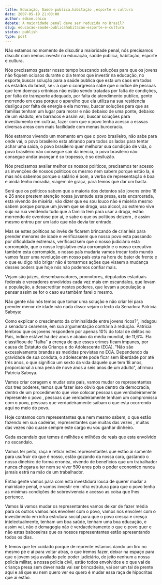 ```yaml
---
title: Educação, Saúde publica,habitação ,esporte e cultura
date: 2007-05-10 21:00:00
author: edson.chico
debate: A maioridade penal deve ser reduzida no Brasil?
slug: educacao-saude-publicahabitacao-esporte-e-cultura
status: publish 
type: post
---
```


Não estamos no momento de discutir a maioridade penal, nós precisamos discutir com iremos investir na educação, saúde publica, habitação, esporte e cultura.  

Nós precisamos gastar nosso tempo buscando soluções para que os jovens não fiquem ociosos durante o dia temos que investir na educação, no esporte,buscar solução para a saúde publica que esta um caos em todos os estados do brasil, se~´a que o conrgresso sabe que o indice de pessoas que tem doenças crônicas não estão sendo tratadas por falta de condições, por falta de transporte adequado, por falta de atendimento publico, gente morrendo em casa porque o aparelho que ela utiliza na sua residencia desligou por falta de energia e ela morreu, buscar soluções para que as familias tenham um lugar para morar e não debaixo de uma ponte, debaixo de um viaduto, em barracos e assim vai, buscar soluções para investiumento em cultrua, fazer com que o povo tenha acesso a esssas diversas areas com mais facilidade com menas burocracia.  

Nós estamos vivendo um momento em que o povo brasileiro, não sabe para onde vai, o povo brasileiro esta atirando para todos os lados para tentar achar uma saida, o povo brasileiro quer melhorar sua condição de vida, o povo brasileiro não consegue sair da inercia, o povo brasileiro não consegue andar avançar é so tropesso, é so desiluzão.  

Nós precisamos avaliar melhor os nossos políticos, precisamos ter acesso as invenções de nossos politicos os mesmo nem sabem porque estão la, é mas nós sabemos porque o salário é bom, a verba de representação é boa e ainda tenho moradia, viagem de graça, para temos que dar um basta.  

Será que os politicos sabem que a maioria dos detentos são jovens entre 18 e 26 anos prestem atenção nossa juventude esta presa, esta encarcerada, esta vivendo de miséria, vão dizer que eu sou louco não é miséria mesmo sabem porque porque um jovem que se droga, usa alcool, ao extremo vive sujo na rua vendendo tudo que a familia tem para usar a droga, estão morrendo de overdose por ai, e sabe o que os politicos deizem , é assim mesmo entrou por um lado que não devia ter entrado.  

Mas se estes politicos ao invés de ficarem brincando de criar leis para prender menores de idade e verificassem que nosso povo esta passando por dificuldade extremas, verificaszsem que o nosso judiciário esta corrompido, que o nosso legislativo esta corrompido e o nosso executivo também esta corrompido, o nosso país mudaria vamos trocar todo mundo vamos fazer uma revolução em nosso país esta na hora de bater de frente e o que eu digo não brigar não é tomarmos ações que visaem a mudança desses poders que hoje nós não podemos confiar mais.  

Vejam são juizes, desembarcadores, promotores, deputados estaduais federais e vereadores envolvidos cada vez mais em escandalos, que levam a população, a desacreditar nestes poderes, que levam a população a pensar assim se for o caso eu também farei o mesmo.  

Não gente não nós temos que tomar uma solução e não criar lei para prender menor de idade não nada disso: vejam o texto da Senadora Patricia Saboya:  

Como explicar o crescimento da criminalidade entre jovens ricos?", indagou a senadora cearense, em sua argumentação contrária à redução. Patrícia lembrou que os jovens respondem por apenas 10% do total de delitos no País, índice estável há dez anos e abaixo da média mundial, de 11,6%. Ela classificou de "falha" a crença de que esses crimes ficam impunes, por causa do Estatuto da Criança e do Adolescente (ECA). "Não são excessivamente brandas as medidas previstas no ECA. Dependendo da gravidade de sua conduta, o adolescente pode ficar sem liberdade por até três anos, o que significa um sexto da vida daquele que tem 18 anos, proporcional a uma pena de nove anos a seis anos de um adulto", afirmou Patrícia Saboya.  

Vamos criar coragem e mudar este país, vamos mudar os representantes dos tres poderes, temos que fazer isso obvio que dentro da democracia, dentro de um procedimento que vise colocar pessoas que verdadeiramente represente o povo , pessoas que verdadeiramente tenham um compromisso com o povo, pessoas que verdadeiramente saibam o que esta ocorrendo aqui no meio do povo.  

Hoje contamos com representantes que nem mesmo sabem, o que estão fazendo em sua cadeiras, representantes que muitas das vezes , muitas das vezes não quase sempre este cargo eu vou ganhar dinheiro.  

Cada escandalo que temos é milhões e milhões de reais que esta envolvido no escandalo.  

Vamos ter peito, raça e retirar estes representantes que estão ai somente para usufruir do que é nosso, estão gozando da nossa cara, gastando o nosso dinehiro de forma erronea, vivendo de beneficios que um trabalhador nunca chegara a ter nem se viver 500 anos pois o poder economico nunca jamais estrá na mão de um trabalhador.  

Entao gente vamos para com esta investidura louca de querer mudar a mairidade penal, e vamos investir em infra estrutura para que o povo tenha as minimas condições de sobrevivencia e acesso as coisa que lhes pertence.  

Vamos lá vamos mudar os representantes vamos deixar de fazer média para os outros vamos nos envolver com o povo, vamos nos envolver com o investimento em infra estrutura social para que o povo cresça e cresça intelectualmente, tenham um boa saúde, tenham uma boa educação, e assim vai, não é demagogia não é verdaedeiramente o que o povo quer e não estas baboseiras que os nossos representantes estão apresentando todos os dias.  

E temos que ter cuidado porque de reprente estamos dando um tiro no mesmo pé e ai para voltar atras, o que iremos fazer, deixar na espaço para que o jovem seja avaliado pelo poder judiciário, de jeito nenhum a nossa policia militar, a nossa policia civil, estão todos envolvidos e o que vai de criança presa sem dever nada vai ser brincadeira, vai ser um tal de prente aqui e ali que eu nem quero ver eu quero é mudar essa raça de hipocritas que ai estão.
